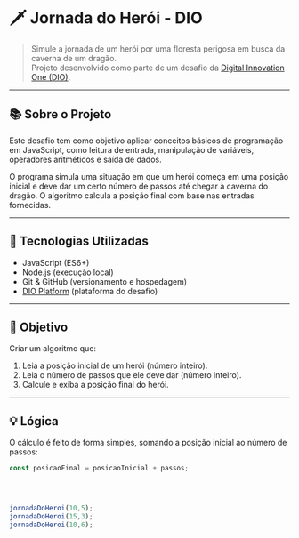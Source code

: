 # 🗡️ Jornada do Herói - DIO

> Simule a jornada de um herói por uma floresta perigosa em busca da caverna de um dragão.  
> Projeto desenvolvido como parte de um desafio da [Digital Innovation One (DIO)](https://www.dio.me/).

---

## 📚 Sobre o Projeto

Este desafio tem como objetivo aplicar conceitos básicos de programação em JavaScript, como leitura de entrada, manipulação de variáveis, operadores aritméticos e saída de dados.

O programa simula uma situação em que um herói começa em uma posição inicial e deve dar um certo número de passos até chegar à caverna do dragão. O algoritmo calcula a posição final com base nas entradas fornecidas.

---

## 🧪 Tecnologias Utilizadas

- JavaScript (ES6+)
- Node.js (execução local)
- Git & GitHub (versionamento e hospedagem)
- [DIO Platform](https://www.dio.me/) (plataforma do desafio)

---

## 🎯 Objetivo

Criar um algoritmo que:

1. Leia a posição inicial de um herói (número inteiro).
2. Leia o número de passos que ele deve dar (número inteiro).
3. Calcule e exiba a posição final do herói.

---

## 💡 Lógica

O cálculo é feito de forma simples, somando a posição inicial ao número de passos:

```javascript
const posicaoFinal = posicaoInicial + passos;



    
jornadaDoHeroi(10,5);
jornadaDoHeroi(15,3);
jornadaDoHeroi(10,6);
